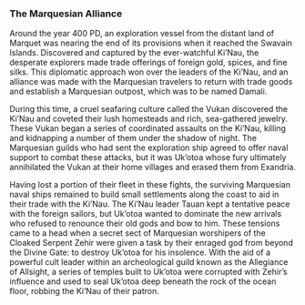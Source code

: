 ### The Marquesian Alliance

Around the year 400 PD, an exploration vessel from the distant land of Marquet was nearing the end of its provisions when it reached the Swavain Islands. Discovered and captured by the ever-watchful Ki’Nau, the desperate explorers made trade offerings of foreign gold, spices, and fine silks. This diplomatic approach won over the leaders of the Ki’Nau, and an alliance was made with the Marquesian travelers to return with trade goods and establish a Marquesian outpost, which was to be named Damali.

During this time, a cruel seafaring culture called the Vukan discovered the Ki’Nau and coveted their lush homesteads and rich, sea-gathered jewelry. These Vukan began a series of coordinated assaults on the Ki’Nau, killing and kidnapping a number of them under the shadow of night. The Marquesian guilds who had sent the exploration ship agreed to offer naval support to combat these attacks, but it was Uk’otoa whose fury ultimately annihilated the Vukan at their home villages and erased them from Exandria.

Having lost a portion of their fleet in these fights, the surviving Marquesian naval ships remained to build small settlements along the coast to aid in their trade with the Ki’Nau. The Ki’Nau leader Tauan kept a tentative peace with the foreign sailors, but Uk’otoa wanted to dominate the new arrivals who refused to renounce their old gods and bow to him. These tensions came to a head when a secret sect of Marquesian worshipers of the Cloaked Serpent Zehir were given a task by their enraged god from beyond the Divine Gate: to destroy Uk’otoa for his insolence. With the aid of a powerful cult leader within an archeological guild known as the Allegiance of Allsight, a series of temples built to Uk’otoa were corrupted with Zehir’s influence and used to seal Uk’otoa deep beneath the rock of the ocean floor, robbing the Ki’Nau of their patron.